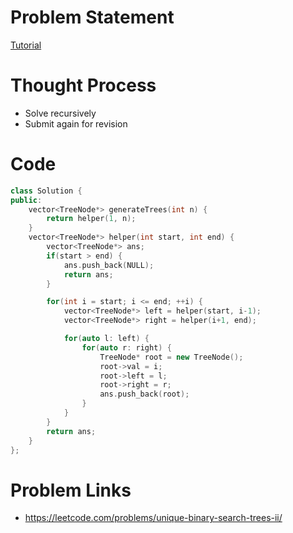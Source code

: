 # Problem Statement

[Tutorial](https://www.youtube.com/watch?v=qOItdXuTZGo&list=PL-Jc9J83PIiHgjQ9wfJ8w-rXU368xNX4L&index=59)

# Thought Process
- Solve recursively
- Submit again for revision

# Code
```cpp
class Solution {
public:
    vector<TreeNode*> generateTrees(int n) {
        return helper(1, n);
    }
    vector<TreeNode*> helper(int start, int end) {
        vector<TreeNode*> ans;
        if(start > end) {
            ans.push_back(NULL);
            return ans;
        }

        for(int i = start; i <= end; ++i) {
            vector<TreeNode*> left = helper(start, i-1);
            vector<TreeNode*> right = helper(i+1, end);

            for(auto l: left) {
                for(auto r: right) {
                    TreeNode* root = new TreeNode();
                    root->val = i;
                    root->left = l;
                    root->right = r;
                    ans.push_back(root);
                }
            }
        }
        return ans;
    }
};
```

# Problem Links
- https://leetcode.com/problems/unique-binary-search-trees-ii/
